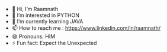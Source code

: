 - 👋 Hi, I’m Raamnath
- 👀 I’m interested in PYTHON
- 🌱 I’m currently learning JAVA
- 📫 How to reach me : https://www.linkedin.com/in/raamnath/
- 😄 Pronouns: HIM
- ⚡ Fun fact: Expect the Unexpected

<!---
raam1112/raam1112 is a ✨ special ✨ repository because its `README.md` (this file) appears on your GitHub profile.
You can click the Preview link to take a look at your changes.
--->
